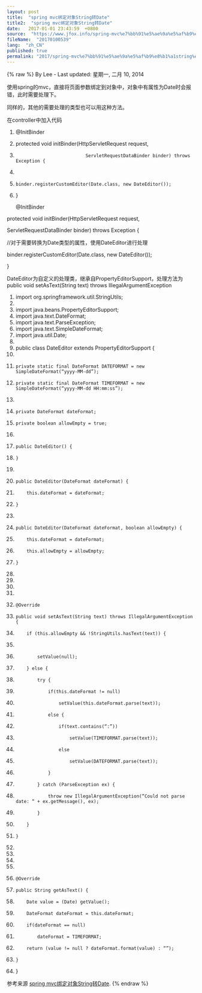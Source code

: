 ```yaml
---
layout: post
title:  "spring mvc绑定对象String转Date"
title2:  "spring mvc绑定对象String转Date"
date:   2017-01-01 23:43:59  +0800
source:  "https://www.jfox.info/spring-mvc%e7%bb%91%e5%ae%9a%e5%af%b9%e8%b1%a1string%e8%bd%acdate.html"
fileName:  "20170100539"
lang:  "zh_CN"
published: true
permalink: "2017/spring-mvc%e7%bb%91%e5%ae%9a%e5%af%b9%e8%b1%a1string%e8%bd%acdate.html"
---
```

{% raw %}
By Lee - Last updated: 星期一, 二月 10, 2014

使用spring的mvc，直接将页面参数绑定到对象中，对象中有属性为Date时会报错，此时需要处理下。

同样的，其他的需要处理的类型也可以用这种方法。

在controller中加入代码

1. @InitBinder  
2. protected void initBinder(HttpServletRequest request,  
3.                               ServletRequestDataBinder binder) throws Exception {  
4.       
5.     binder.registerCustomEditor(Date.class, new DateEditor());  
6. }  

    @InitBinder

protected void initBinder(HttpServletRequest request,

ServletRequestDataBinder binder) throws Exception {

//对于需要转换为Date类型的属性，使用DateEditor进行处理

binder.registerCustomEditor(Date.class, new DateEditor());

}

DateEditor为自定义的处理类，继承自PropertyEditorSupport，处理方法为public void setAsText(String text) throws IllegalArgumentException

1. import org.springframework.util.StringUtils;  
2.   
3. import java.beans.PropertyEditorSupport;  
4. import java.text.DateFormat;  
5. import java.text.ParseException;  
6. import java.text.SimpleDateFormat;  
7. import java.util.Date;  
8.   
9. public class DateEditor extends PropertyEditorSupport {  
10.   
11.     private static final DateFormat DATEFORMAT = new SimpleDateFormat(“yyyy-MM-dd”);  
12.     private static final DateFormat TIMEFORMAT = new SimpleDateFormat(“yyyy-MM-dd HH:mm:ss”);  
13.   
14.     private DateFormat dateFormat;  
15.     private boolean allowEmpty = true;  
16.   
17.     public DateEditor() {  
18.     }  
19.   
20.     public DateEditor(DateFormat dateFormat) {  
21.         this.dateFormat = dateFormat;  
22.     }  
23.   
24.     public DateEditor(DateFormat dateFormat, boolean allowEmpty) {  
25.         this.dateFormat = dateFormat;  
26.         this.allowEmpty = allowEmpty;  
27.     }  
28.   
29.      
30.  
31.   
32.     @Override  
33.     public void setAsText(String text) throws IllegalArgumentException {  
34.         if (this.allowEmpty && !StringUtils.hasText(text)) {  
35.               
36.             setValue(null);  
37.         } else {  
38.             try {  
39.                 if(this.dateFormat != null)  
40.                     setValue(this.dateFormat.parse(text));  
41.                 else {  
42.                     if(text.contains(“:”))  
43.                         setValue(TIMEFORMAT.parse(text));  
44.                     else  
45.                         setValue(DATEFORMAT.parse(text));  
46.                 }  
47.             } catch (ParseException ex) {  
48.                 throw new IllegalArgumentException(“Could not parse date: “ + ex.getMessage(), ex);  
49.             }  
50.         }  
51.     }  
52.   
53.      
54.  
55.   
56.     @Override  
57.     public String getAsText() {  
58.         Date value = (Date) getValue();  
59.         DateFormat dateFormat = this.dateFormat;  
60.         if(dateFormat == null)  
61.             dateFormat = TIMEFORMAT;  
62.         return (value != null ? dateFormat.format(value) : “”);  
63.     }  
64. }  

参考来源 [spring mvc绑定对象String转Date](https://www.jfox.info/go.php?url=http://www.jfox.info/url.php?url=http%3A%2F%2Fblog.csdn.net%2Fwhumr1%2Farticle%2Fdetails%2F8056285).
{% endraw %}